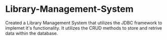 # Library-Management-System
Created a Library Management System that utilizes the JDBC framework to implemet it's functionality. It utilizes the CRUD methods to store and retrive data within the database.
